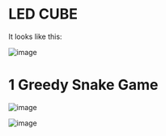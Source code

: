 # LED CUBE

It looks like this:

![image](https://github.com/MrYangzhi/LED_CUBE/blob/master/image/image1.jpg)

# 1 Greedy Snake Game

![image](https://github.com/MrYangzhi/LED_CUBE/blob/master/image/snake1.jpg)

![image](https://github.com/MrYangzhi/LED_CUBE/blob/master/image/snake2.jpg)
